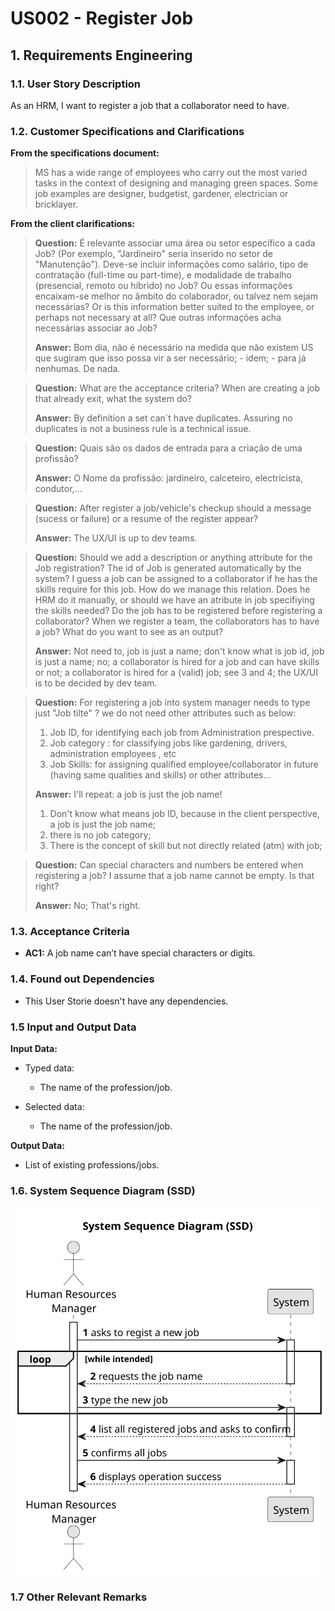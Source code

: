 # US002 - Register Job


## 1. Requirements Engineering

### 1.1. User Story Description

As an HRM, I want to register a job that a collaborator need to have.

### 1.2. Customer Specifications and Clarifications 

**From the specifications document:**

> MS has a wide range of employees who carry out the most varied tasks in the context of designing and managing green spaces. Some job examples are designer, budgetist, gardener, electrician or bricklayer.

**From the client clarifications:**

> **Question:**
>É relevante associar uma área ou setor específico a cada Job? (Por exemplo, "Jardineiro" seria inserido no setor de "Manutenção"). Deve-se incluir informações como salário, tipo de contratação (full-time ou part-time), e modalidade de trabalho (presencial, remoto ou híbrido) no Job? Ou essas informações encaixam-se melhor no âmbito do colaborador, ou talvez nem sejam necessárias? Or is this information better suited to the employee, or perhaps not necessary at all? Que outras informações acha necessárias associar ao Job?
>
> **Answer:** Bom dia, não é necessário na medida que não existem US que sugiram que isso possa vir a ser necessário; - idem; - para já nenhumas. De nada.

> **Question:**
>What are the acceptance criteria? When are creating a job that already exit, what the system do?
>
> **Answer:** By definition a set can´t have duplicates. Assuring no duplicates is not a business rule is a technical issue.

> **Question:**
>Quais são os dados de entrada para a criação de uma profissão?
>
> **Answer:** O Nome da profissão: jardineiro, calceteiro, electricista, condutor,...

> **Question:**
>After register a job/vehicle's checkup should a message (sucess or failure) or a resume of the register appear?
>
> **Answer:** The UX/UI is up to dev teams.

> **Question:**
>Should we add a description or anything attribute for the Job registration? The id of Job is generated automatically by the system? 
> I guess a job can be assigned to a collaborator if he has the skills require for this job. How do we manage this relation. Does he HRM do it manually, or should we have an atribute in job specifiying the skills needed? 
> Do the job has to be registered before registering a collaborator? When we register a team, the collaborators has to have a job? What do you want to see as an output?
>
> **Answer:** Not need to, job is just a name; don't know what is job id, job is just a name; no; a collaborator is hired for a job and can have skills or not; 
>a collaborator is hired for a (valid) job; see 3 and 4; the UX/UI is to be decided by dev team.

> **Question:**
>For registering a job into system manager needs to type just "Job tilte" ? we do not need other attributes such as below: 
>1. Job ID, for identifying each job from Administration prespective.
>2. Job category : for classifying jobs like gardening, drivers, administration employees , etc
>3. Job Skills: for assigning qualified employee/collaborator in future (having same qualities and skills) or other attributes...
>
> **Answer:** I'll repeat:
a job is just the job name!
>1. Don't know what means job ID, because in the client perspective, a job is just the job name;
>2. there is no job category;
>3. There is the concept of skill but not directly related (atm) with job;

> **Question:**
>Can special characters and numbers be entered when registering a job? I assume that a job name cannot be empty. Is that right?
>
> **Answer:** No; That's right.

### 1.3. Acceptance Criteria

* **AC1:** A job name can’t have special characters or digits.

### 1.4. Found out Dependencies

* This User Storie doesn't have any dependencies.

### 1.5 Input and Output Data

**Input Data:**

* Typed data:
  * The name of the profession/job.

* Selected data:
  * The name of the profession/job.

**Output Data:**

* List of existing professions/jobs.

### 1.6. System Sequence Diagram (SSD)

![System Sequence Diagram - Alternative One](svg/us002-system-sequence-diagram-alternative-one.svg)

### 1.7 Other Relevant Remarks